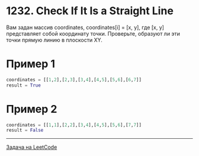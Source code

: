 # 1232. Check If It Is a Straight Line

Вам задан массив coordinates, coordinates[i] = [x, y], где [x, y] представляет собой координату точки. 
Проверьте, образуют ли эти точки прямую линию в плоскости XY.


# Пример 1

```python
coordinates = [[1,2],[2,3],[3,4],[4,5],[5,6],[6,7]]
result = True
```

# Пример 2

```python
coordinates = [[1,1],[2,2],[3,4],[4,5],[5,6],[7,7]]
result = False
```

---
<a href="https://leetcode.com/problems/subsets/">Задача на LeetCode</a>